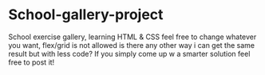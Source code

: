 # School-gallery-project
School  exercise gallery, learning HTML & CSS feel free to change whatever you want, flex/grid is not allowed is there any other way i can get the same result but with less code? If you simply come up w a smarter solution feel free to post it! 
